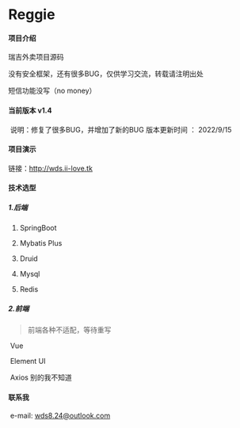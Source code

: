 # Reggie

#### 项目介绍
瑞吉外卖项目源码 

没有安全框架，还有很多BUG，仅供学习交流，转载请注明出处

短信功能没写（no money）

#### 当前版本 v1.4

​	说明：修复了很多BUG，并增加了新的BUG    版本更新时间 ： 2022/9/15	

#### 项目演示

  链接：http://wds.ii-love.tk

#### 技术选型

##### 1.后端

1. SpringBoot

2. Mybatis Plus 
3. Druid
4. Mysql 
5. Redis

##### 2.前端

> 前端各种不适配，等待重写

​	Vue 

​	Element UI 

​	Axios 别的我不知道

#### 联系我

​	e-mail: wds8.24@outlook.com
